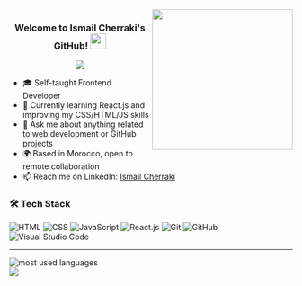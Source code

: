 <img width="250" align="right" src="https://c.tenor.com/_DOBjnGspYAAAAAM/code-coding.gif">

<h3 align="center">
  Welcome to Ismail Cherraki's GitHub!
  <img src="https://media.giphy.com/media/hvRJCLFzcasrR4ia7z/giphy.gif" width="28">
</h3>

<p align="center">
  <a href="https://github.com/DenverCoder1/readme-typing-svg"><img src="https://readme-typing-svg.herokuapp.com/?lines=Front-end%20web%20developer;Always%20learning%20and%20building%20projects&font=Fira%20Code&center=true&width=440&height=45&color=f75c7e&vCenter=true&size=22"></a>
</p> 

- 🎓 Self-taught Frontend Developer
- 🌱 Currently learning React.js and improving my CSS/HTML/JS skills
- 💬 Ask me about anything related to web development or GitHub projects
- 🌍 Based in Morocco, open to remote collaboration
- 📫 Reach me on LinkedIn: [Ismail Cherraki](https://www.linkedin.com/in/ismail-cherraki-438213307/)

### 🛠 Tech Stack
![HTML](https://img.shields.io/badge/-HTML-05122A?style=flat&logo=HTML5)
![CSS](https://img.shields.io/badge/-CSS-05122A?style=flat&logo=CSS3&logoColor=1572B6)
![JavaScript](https://img.shields.io/badge/-JavaScript-05122A?style=flat&logo=javascript)
![React.js](https://img.shields.io/badge/-React-05122A?style=flat&logo=react)
![Git](https://img.shields.io/badge/-Git-05122A?style=flat&logo=git)
![GitHub](https://img.shields.io/badge/-GitHub-05122A?style=flat&logo=github)
![Visual Studio Code](https://img.shields.io/badge/-VS%20Code-05122A?style=flat&logo=visual-studio-code&logoColor=007ACC)

---

<img align="left" src="https://github-readme-stats.vercel.app/api/top-langs?username=ismailcherraki&show_icons=true&locale=en&layout=compact&theme=radical" alt="most used languages" />
<br>
<a href="https://komarev.com/ghpvc/?username=ismailcherraki&style=for-the-badge">
    <img src="https://komarev.com/ghpvc/?username=ismailcherraki&style=for-the-badge">
</a>
